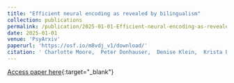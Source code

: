 ```yaml
---
title: "Efficient neural encoding as revealed by bilingualism"
collection: publications
permalink: /publication/2025-01-01-Efficient-neural-encoding-as-revealed-by-bilingualism
date: 2025-01-01
venue: 'PsyArxiv'
paperurl: 'https://osf.io/m8vdj_v1/download/'
citation: ' Charlotte Moore,  Peter Donhauser,  Denise Klein,  Krista Byers-Heinlein, &quot;Efficient neural encoding as revealed by bilingualism.&quot; PsyArxiv, 2025.'
---
```

[Access paper here](https://osf.io/m8vdj_v1/download/){:target="_blank"}
